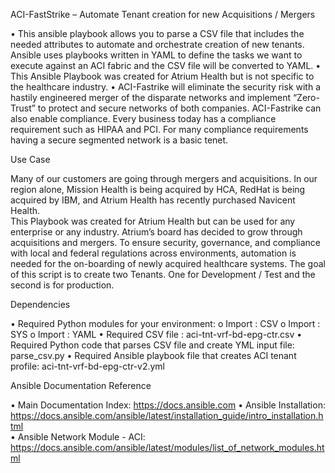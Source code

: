 ACI-FastStrike – Automate Tenant creation for new Acquisitions / Mergers
	
•	This ansible playbook allows you to parse a CSV file that includes the needed attributes to automate and orchestrate creation of new tenants.  Ansible uses playbooks written in YAML to define the tasks we want to execute against an ACI fabric and the CSV file will be converted to YAML. 
•	This Ansible Playbook was created for Atrium Health but is not specific to the healthcare industry.
•	ACI-Fastrike will eliminate the security risk with a hastily engineered merger of the disparate networks and implement “Zero-Trust” to protect and secure networks of both companies.  ACI-Fastrike can also enable compliance. Every business today has a compliance requirement such as HIPAA and PCI. For many compliance requirements having a secure segmented network is a basic tenet.

Use Case

Many of our customers are going through mergers and acquisitions.  In our region alone, Mission Health is being acquired by HCA, RedHat is being acquired by IBM, and Atrium Health has recently purchased Navicent Health.   
This Playbook was created for Atrium Health but can be used for any enterprise or any industry.  Atrium’s board has decided to grow through acquisitions and mergers.   To ensure security, governance, and compliance with local and federal regulations across environments, automation is needed for the on-boarding of newly acquired healthcare systems.    The goal of this script is to create two Tenants.  One for Development / Test and the second is for production.  


Dependencies

•	Required Python modules for your environment:
o	Import : CSV
o	Import : SYS
o	Import : YAML
•	Required CSV file :  aci-tnt-vrf-bd-epg-ctr.csv
•	Required Python code that parses CSV file and create YML input file: parse_csv.py
•	Required Ansible playbook file that creates ACI tenant profile: aci-tnt-vrf-bd-epg-ctr-v2.yml


Ansible Documentation Reference

•	Main Documentation Index: https://docs.ansible.com
•	Ansible Installation: https://docs.ansible.com/ansible/latest/installation_guide/intro_installation.html	
•	Ansible Network Module - ACI:  https://docs.ansible.com/ansible/latest/modules/list_of_network_modules.html	

